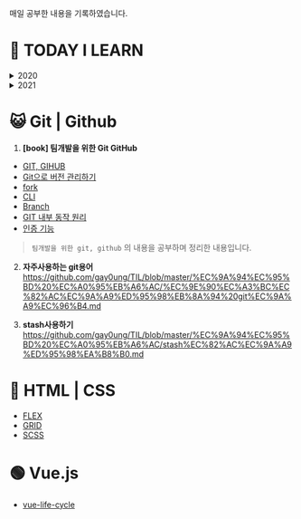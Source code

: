 

매일 공부한 내용을 기록하였습니다.

# 📖 TODAY I LEARN
<details>
  <summary>2020</summary>
  
 - [6월](https://github.com/gay0ung/TIL/tree/master/2020/06_JUNE) : 깃허브, 알고리즘 level1, vue이론
 - [7월](https://github.com/gay0ung/TIL/tree/master/2020/07_JULY) : vue, 바닐라 자바스크립트,알고리즘, 머니부
 - [8월](https://github.com/gay0ung/TIL/tree/master/2020/08_AUGUST) : 알고리즘, html,css이론, vanilla.js 챌린지(노마드코더), 머니부
 - [9월](https://github.com/gay0ung/TIL/tree/master/2020/09_SEPTEMBER) : 머니부,알고리즘, html,css이론, es6 이론, vue이론, vue프로젝트:날씨
 - [10월](https://github.com/gay0ung/TIL/tree/master/2020/10_OCTOBER) : 알고리즘, es6,vue, 포트폴리오 페이지
 - [11월](https://github.com/gay0ung/TIL/tree/master/2020/11_NOVEMBER) : 알고리즘,  리액트,
 - [12월](https://github.com/gay0ung/TIL/tree/master/2020/12_DECEMBER): 알고리즘, 자바스크립트 33개념
</details>

<details>
  <summary>2021</summary>
  
 - [1월](https://github.com/gay0ung/TIL/tree/master/2021/01_JANUARY):기술면접이론공부,리액트 이론
 - [2월](https://github.com/gay0ung/TIL/tree/master/2021/02_FABRUARY) : 머니부 코드리뷰,영화 프로젝트, 리액트 이론
 - [3월](https://github.com/gay0ung/TIL/tree/master/2021/03_MARCH) : react project "졸작", 리액트,이론
 - [4월](https://github.com/gay0ung/TIL/tree/master/2021/04_APRIL) :  react project "졸작",
 - [5월](https://github.com/gay0ung/TIL/tree/master/2021/05_MAY) : react project "졸작", [book]core 자바스크립트, typescript(복습.part1), 영화 리팩토링
</details>




# 😺 Git | Github
 1. **[book] 팀개발을 위한 Git GitHub**
- [GIT, GIHUB](https://github.com/gay0ung/TIL_note/blob/master/Git/chapter0.md)
- [Git으로 버전 관리하기](https://github.com/gay0ung/TIL_note/blob/master/Git/chapter2.md)
- [fork](https://github.com/gay0ung/TIL_note/blob/master/Git/chapter4.md)
- [CLI](https://github.com/gay0ung/TIL_note/blob/master/Git/chapter6.md)
- [Branch](https://github.com/gay0ung/TIL_note/blob/master/Git/chapter7.md)
-  [GIT 내부 동작 원리](https://github.com/gay0ung/TIL_note/blob/master/Git/chapter8.md)
- [인증 기능](https://github.com/gay0ung/TIL_note/blob/master/Git/chapter9.md)
> `팀개발을 위한 git, github` 의 내용을 공부하며 정리한 내용입니다.


2. **자주사용하는 git용어**
https://github.com/gay0ung/TIL/blob/master/%EC%9A%94%EC%95%BD%20%EC%A0%95%EB%A6%AC/%EC%9E%90%EC%A3%BC%EC%82%AC%EC%9A%A9%ED%95%98%EB%8A%94%20git%EC%9A%A9%EC%96%B4.md

3. **stash사용하기**
https://github.com/gay0ung/TIL/blob/master/%EC%9A%94%EC%95%BD%20%EC%A0%95%EB%A6%AC/stash%EC%82%AC%EC%9A%A9%ED%95%98%EA%B8%B0.md

#  👑 HTML | CSS
- [FLEX](https://github.com/gay0ung/TIL/blob/master/%EC%9A%94%EC%95%BD%20%EC%A0%95%EB%A6%AC/FLEX.md)
- [GRID](https://github.com/gay0ung/TIL/blob/master/%EC%9A%94%EC%95%BD%20%EC%A0%95%EB%A6%AC/GIRD.md)
- [SCSS](https://github.com/gay0ung/TIL/blob/master/%EC%9A%94%EC%95%BD%20%EC%A0%95%EB%A6%AC/SCSS.md)

# 🟢 Vue.js
- [vue-life-cycle](https://github.com/gay0ung/TIL/blob/master/%EC%9A%94%EC%95%BD%20%EC%A0%95%EB%A6%AC/vue_life_cycle.md)
